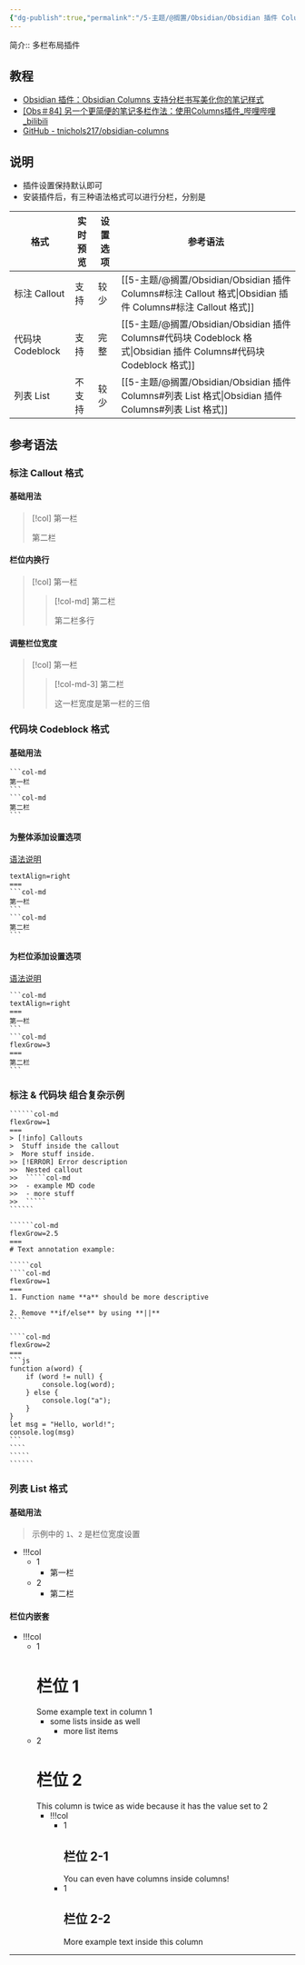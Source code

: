```yaml
---
{"dg-publish":true,"permalink":"/5-主题/@搁置/Obsidian/Obsidian 插件 Columns/","tags":["Obsidian/插件"],"noteIcon":"1","created":"2023-12-25","updated":"2023-12-31"}
---
```


简介:: 多栏布局插件

## 教程
- [Obsidian 插件：Obsidian Columns 支持分栏书写美化你的笔记样式](https://pkmer.cn/Pkmer-Docs/10-obsidian/obsidian%E7%A4%BE%E5%8C%BA%E6%8F%92%E4%BB%B6/obsidian-columns/)
- [[Obs＃84] 另一个更简便的笔记多栏作法：使用Columns插件\_哔哩哔哩\_bilibili](https://www.bilibili.com/video/BV1wT4y1k7SV/)
- [GitHub - tnichols217/obsidian-columns](https://github.com/tnichols217/obsidian-columns)
## 说明
- 插件设置保持默认即可
- 安装插件后，有三种语法格式可以进行分栏，分别是

| 格式 | 实时预览 | 设置选项 | 参考语法 |
| --- | --- | --- | --- |
| 标注 Callout | 支持 | 较少 | [[5-主题/@搁置/Obsidian/Obsidian 插件 Columns#标注 Callout 格式\|Obsidian 插件 Columns#标注 Callout 格式]] |
| 代码块 Codeblock | 支持 | 完整 | [[5-主题/@搁置/Obsidian/Obsidian 插件 Columns#代码块 Codeblock 格式\|Obsidian 插件 Columns#代码块 Codeblock 格式]] |
| 列表 List | 不支持 | 较少 | [[5-主题/@搁置/Obsidian/Obsidian 插件 Columns#列表 List 格式\|Obsidian 插件 Columns#列表 List 格式]] |


## 参考语法

### 标注 Callout 格式
#### 基础用法
> [!col]
> 第一栏
>
> 第二栏

#### 栏位内换行
> [!col]
> 第一栏
> 
>> [!col-md]
>> 第二栏
>> 
>> 第二栏多行

#### 调整栏位宽度
> [!col]
> 第一栏
>> [!col-md-3]
>> 第二栏
>> 
>> 这一栏宽度是第一栏的三倍

### 代码块 Codeblock 格式

#### 基础用法
````col
```col-md
第一栏
```
```col-md
第二栏
```
````

#### 为整体添加设置选项
[语法说明](https://github.com/tnichols217/obsidian-columns?tab=readme-ov-file#codeblock-settings-block)
````col
textAlign=right
===
```col-md
第一栏
```
```col-md
第二栏
```
````
#### 为栏位添加设置选项
[语法说明](https://github.com/tnichols217/obsidian-columns?tab=readme-ov-file#codeblock-settings-block)
````col
```col-md
textAlign=right
===
第一栏
```
```col-md
flexGrow=3
===
第二栏
```
````
### 标注 & 代码块 组合复杂示例
```````col
``````col-md
flexGrow=1
===
> [!info] Callouts
>  Stuff inside the callout
>  More stuff inside.
>> [!ERROR] Error description
>>  Nested callout
>>  `````col-md
>>  - example MD code
>>  - more stuff
>>  `````
``````

``````col-md
flexGrow=2.5
===
# Text annotation example:

`````col
````col-md
flexGrow=1
===
1. Function name **a** should be more descriptive

2. Remove **if/else** by using **||**
````

````col-md
flexGrow=2
===
```js
function a(word) {
	if (word != null) {
		console.log(word);
	} else {
		console.log("a");
	}
}
let msg = "Hello, world!";
console.log(msg)
```
````
`````
``````
```````

### 列表 List 格式

#### 基础用法
> 示例中的 `1`、`2` 是栏位宽度设置
- !!!col
    - 1
        - 第一栏
    - 2
        - 第二栏

#### 栏位内嵌套
- !!!col
	- 1
		# 栏位 1
		Some example text in column 1
		- some lists inside as well
			- more list items
	- 2
		# 栏位 2
		This column is twice as wide because it has the value set to 2
		- !!!col
			- 1
			  ## 栏位 2-1
			  You can even have columns inside columns!
			- 1
			  ## 栏位 2-2
			  More example text inside this column

---